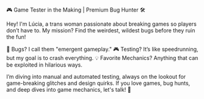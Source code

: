🎮 Game Tester in the Making | Premium Bug Hunter 🛠️

Hey! I'm Lúcia, a trans woman passionate about breaking games so players don’t have to. My mission? Find the weirdest, wildest bugs before they ruin the fun!

🐞 Bugs? I call them "emergent gameplay."
🎮 Testing? It’s like speedrunning, but my goal is to crash everything.
💡 Favorite Mechanics? Anything that can be exploited in hilarious ways.

I’m diving into manual and automated testing, always on the lookout for game-breaking glitches and design quirks. If you love games, bug hunts, and deep dives into game mechanics, let's talk! 🚀
